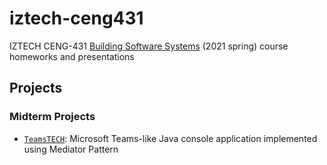# iztech-ceng431

IZTECH CENG-431 [Building Software Systems](https://ceng.iyte.edu.tr/courses/ceng-431/) (2021 spring) course homeworks and presentations

## Projects

### Midterm Projects

- [`TeamsTECH`](./midterm-project-1): Microsoft Teams-like Java console application implemented using Mediator Pattern

<!-- ### Presentations -->


